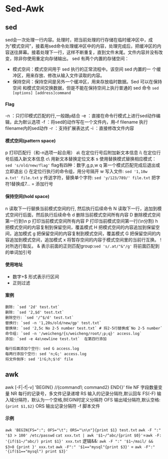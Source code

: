 # Sed-Awk
## sed
sed会一次处理一行内容。处理时，把当前处理的行存储在临时缓冲区中，成为"模式空间"，接着用sed命令处理缓冲区中的内容，处理完成后，把缓冲区的内容送往屏幕。接着处理下一行，这样不断重复，直到文件末尾。文件内容并没有改变，除非你使用重定向存储输出。
sed 有两个内置的存储空间：
- 模式空间：模式空间用于 sed 执行的正常流程中。该空间 sed 内置的一
个缓冲区，用来存放、修改从输入文件读取的内容。
- 保持空间：保持空间是另外一个缓冲区，用来存放临时数据。Sed 可以在保持空间
和模式空间交换数据，但是不能在保持空间上执行普通的 sed 命令
`sed [options] [address]command`
#### Flag
-n ：只打印模式匹配的行,一般跟`p`结合
-e ：直接在命令行模式上进行sed动作编辑，此为默认选项
-f ：将sed的动作写在一个文件内，用–f filename 执行filename内的sed动作
-r ：支持扩展表达式
-i ：直接修改文件内容
#### 模式空间(pattern space)
p 打印匹配行（和-n选项一起合用）
a\ 在定位行号后附加新文本信息
i\ 在定位行号后插入新文本信息
c\ 用新文本替换定位文本
s 使用替换模式替换相应模式：`sed 's/old/new/flag'` flag有四种：数字,g,p,w
q 第一个模式匹配完成后退出或立即退出
{} 在定位行执行的命令组，用分号隔开
w  写入文件: `sed '1,10w a.txt' file.txt`
y 传送字符，替换单个字符: `sed 'y/123/789/' file.txt` 把字符1替换成7...
= 添加行号
#### 保持空间(hold space)
n 读取下一行替换当前模式空间的行, 然后执行后续命令
N 读取下一行，追加到模式空间行后面，然后执行后续命令
d 删除当前模式空间所有内容
D 删除模式空间第一行到\n
p 打印当前模式空间所有内容
P 打印当前模式空间第一行(\n分割)
h 把模式空间的内容复制到保留空间，覆盖模式
H 把模式空间的内容追加到保留空间，追加模式
g 把保留空间的内容复制到模式空间，覆盖模式
G 把保留空间的内容追加到模式空间，追加模式
x 将暂存空间的内容于模式空间里的当前行互换。
! 对所选行取反。
& 表示前面的正则匹配group:`sed 's/.at/"&"/g'`  将前面匹配到的单词加引号
#### 使用地址
- 数字+$ 形式表示行区间
- 正则过滤
#### 案例
```
删除: `sed '2d' test.txt`
删除: `sed '2,$d' test.txt`
删除空行: `sed '/^$/d' test.txt`
替换行: `sed -n '1,20s/old/new/gp' test.txt`
替换块: `sed '2,5c No 2-5 number test.txt` # 将2-5行替换成`No 2-5 number`
命令组: `sed -n '/weicheng/{s/weicheng/root/;p;q}' access.log`
添加: `sed -e 4a\newline test.txt`  在第四行添加

每行后面添加个空行: sed G access.log
每两行添加个空行: sed 'n;G;' access.log 
将文件倒序: sed '1!G;h;$!d' file
```
## awk
awk [-F|-f|-v] 'BEGIN{} //{command1; command2} END{}' file
NF          字段数量变量
NR          每行的记录号，多文件记录递增
RS       输入的记录分隔符,默认回车
FS(-F)   输入域分隔符，默认为一个空格,BEGIN时定义分隔符
OFS   输出域分隔符,默认空格:`{print $1,$2}`
ORS   输出记录分隔符 
-f 脚本文件
#### 示例
`awk 'BEGIN{FS=":"; OFS="\t"; ORS="\n\n"}{print $1} test.txt`
`awk -F ":" '$3 > 100' /etc/passwd`
`cat xxx.txt | awk '$1~/^abc/{print $0}'`=`awk -F: '{if($1~/^abc/) print $1}' xxx.txt`
逻辑&&: `awk -F ":" '$1~/mail/ && $3>8 {print }' xxx.txt`
`awk -F":" '$1=="mysql"{print $3}'` = `awk -F":" '{if($1=="mysql") print $3}'`